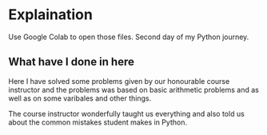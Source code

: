 # Explaination

Use Google Colab to open those files. Second day of my Python journey.

## What have I done in here

Here I have solved some problems given by our honourable course instructor and the problems was based on basic arithmetic problems and as well as on some varibales and other things.

The course instructor wonderfully taught us everything and also told us about the common mistakes student makes in Python.
